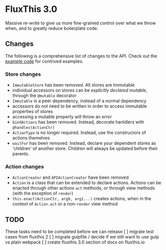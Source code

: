# FluxThis 3.0

Massive re-write to give us more fine-grained control over what we throw when, and
to greatly reduce boilerplate code.

## Changes
The following is a comprehensive list of changes to the API. Check out the [example code](test/test.es6.js) for 
contrived examples.

### Store changes
- `ImmutableStore` has been removed. All stores are Immutable
- individual accessors on stores can be _explicitly declared mutable_, through the `@mutable` decorator
- `Immutable` is a peer dependency, instead of a normal dependency
- accessors do not need to be written in order to access immutable properties of stores
- accessing a mutable property will throw an error
- `bindActions` has been removed.  Instead, decorate hanldlers with `@handles(ActionCtr)`
- `ActionType` is no longer required. Instead, use the constructors of actions themelves
- `waitFor` has been removed. Instead, declare your dependent stores as 'children' of another store.
Children will always be updated before their parents.

### Action changes
- `ActionCreator` and `APIActionCreator` have been removed
- `Action` is a class that can be extended to declare actions. Actions can be enacted through
other actions `act` methods, or through view methods (with the exception of `render`)
- `this.enact(ActionCtr, arg0, arg1...)` creates actions, when in the context of `Action.act` or a
non-`render` view method

## TODO
These tasks need to be completed before we can release
[ ] migrate test cases from fluxthis 2
[ ] migrate gulpfile / decide if we still want to use gulp vs plain webpack
[ ] create fluxthis 3.0 section of docs on fluxthis.io

